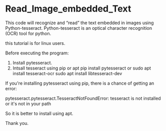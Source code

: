 # Read_Image_embedded_Text

This code will recognize and “read” the text embedded in images using Python-tesseract.
Python-tesseract is an optical character recognition (OCR) tool for python.

this tutorial is for linux users.

Before executing the program:
1. Install pytesseract.
2. Intsall tesseract using pip or apt
  pip install pytesseract
        or
  sudo apt install tesseract-ocr
  sudo apt install libtesseract-dev
  
 If you're installing pytesseract using pip, there is a chance of getting an error:
  
  pytesseract.pytesseract.TesseractNotFoundError: tesseract is not installed or it's not in your path
  
  So it is better to install using apt.
  
  
 Thank you.
